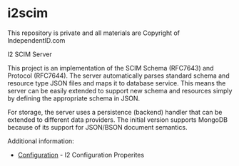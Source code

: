 # i2scim

This repository is private and all materials are Copyright of IndependentID.com

I2 SCIM Server

This project is an implementation of the SCIM Schema (RFC7643) and Protocol (RFC7644). The server automatically parses standard schema and resource type JSON files and maps it to database service. This means the server can be easily extended to support new schema and resources simply by defining
the appropriate schema in JSON.

For storage, the server uses a persistence (backend) handler that can be extended to different data providers. The initial version supports MongoDB because of its support for JSON/BSON document semantics.

Additional information:
* [Configuration](Configuration.md) - I2 Configuration Properites